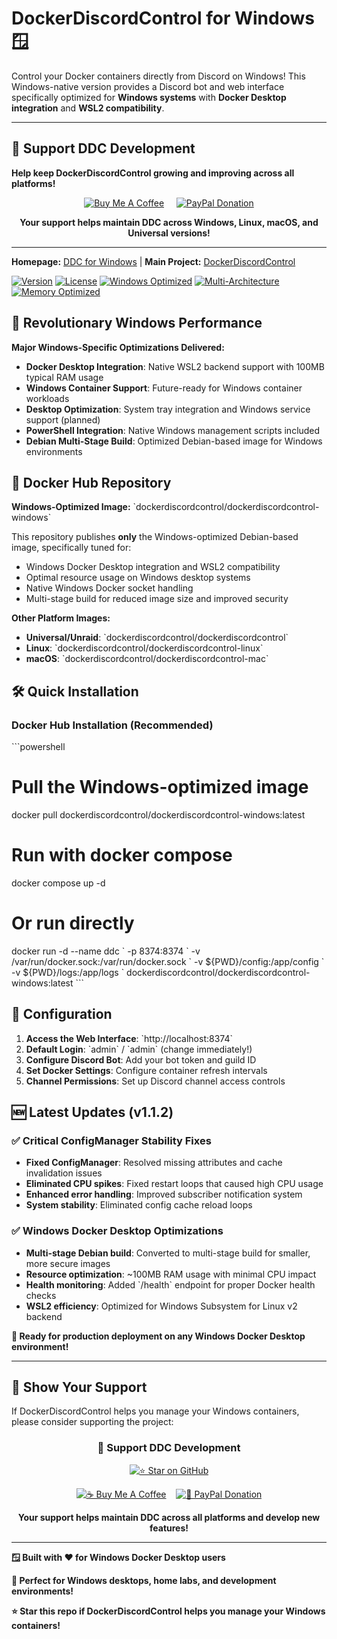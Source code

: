 # DockerDiscordControl for Windows 🪟

Control your Docker containers directly from Discord on Windows! This Windows-native version provides a Discord bot and web interface specifically optimized for **Windows systems** with **Docker Desktop integration** and **WSL2 compatibility**.

---

## 💖 **Support DDC Development**

**Help keep DockerDiscordControl growing and improving across all platforms!**

<div align="center">

[![Buy Me A Coffee](https://img.shields.io/badge/☕_Buy_Me_A_Coffee-Support_DDC-orange?style=for-the-badge&logo=buy-me-a-coffee&logoColor=white)](https://buymeacoffee.com/dockerdiscordcontrol)
&nbsp;&nbsp;&nbsp;
[![PayPal Donation](https://img.shields.io/badge/💝_PayPal_Donation-Support_DDC-blue?style=for-the-badge&logo=paypal&logoColor=white)](https://paypal.me/dockerdiscordcontrol)

**Your support helps maintain DDC across Windows, Linux, macOS, and Universal versions!**

</div>

---

**Homepage:** [DDC for Windows](https://github.com/DockerDiscordControl/DockerDiscordControl-Windows) | **Main Project:** [DockerDiscordControl](https://github.com/DockerDiscordControl/DockerDiscordControl)

[![Version](https://img.shields.io/badge/version-v1.1.2-blue.svg)](https://github.com/DockerDiscordControl/DockerDiscordControl-Windows/releases/latest)
[![License](https://img.shields.io/badge/license-MIT-green.svg)](https://github.com/DockerDiscordControl/DockerDiscordControl-Windows/blob/main/LICENSE)
[![Windows Optimized](https://img.shields.io/badge/Windows-Docker_Desktop-blue.svg)](#performance-metrics)
[![Multi-Architecture](https://img.shields.io/badge/Arch-Intel_AMD_x64-orange.svg)](#installation)
[![Memory Optimized](https://img.shields.io/badge/RAM-~100MB-green.svg)](#performance-metrics)

## 🚀 Revolutionary Windows Performance

**Major Windows-Specific Optimizations Delivered:**

- **Docker Desktop Integration**: Native WSL2 backend support with 100MB typical RAM usage
- **Windows Container Support**: Future-ready for Windows container workloads  
- **Desktop Optimization**: System tray integration and Windows service support (planned)
- **PowerShell Integration**: Native Windows management scripts included
- **Debian Multi-Stage Build**: Optimized Debian-based image for Windows environments

## 🐳 Docker Hub Repository

**Windows-Optimized Image:** \`dockerdiscordcontrol/dockerdiscordcontrol-windows\`

This repository publishes **only** the Windows-optimized Debian-based image, specifically tuned for:
- Windows Docker Desktop integration and WSL2 compatibility
- Optimal resource usage on Windows desktop systems
- Native Windows Docker socket handling
- Multi-stage build for reduced image size and improved security

**Other Platform Images:**
- **Universal/Unraid**: \`dockerdiscordcontrol/dockerdiscordcontrol\`
- **Linux**: \`dockerdiscordcontrol/dockerdiscordcontrol-linux\`  
- **macOS**: \`dockerdiscordcontrol/dockerdiscordcontrol-mac\`

## 🛠️ Quick Installation

### **Docker Hub Installation (Recommended)**
\`\`\`powershell
# Pull the Windows-optimized image
docker pull dockerdiscordcontrol/dockerdiscordcontrol-windows:latest

# Run with docker compose
docker compose up -d

# Or run directly
docker run -d --name ddc \`
  -p 8374:8374 \`
  -v /var/run/docker.sock:/var/run/docker.sock \`
  -v \${PWD}/config:/app/config \`
  -v \${PWD}/logs:/app/logs \`
  dockerdiscordcontrol/dockerdiscordcontrol-windows:latest
\`\`\`

## 🔧 Configuration

1. **Access the Web Interface**: \`http://localhost:8374\`
2. **Default Login**: \`admin\` / \`admin\` (change immediately!)
3. **Configure Discord Bot**: Add your bot token and guild ID
4. **Set Docker Settings**: Configure container refresh intervals
5. **Channel Permissions**: Set up Discord channel access controls

## 🆕 Latest Updates (v1.1.2)

### **✅ Critical ConfigManager Stability Fixes**
- **Fixed ConfigManager**: Resolved missing attributes and cache invalidation issues
- **Eliminated CPU spikes**: Fixed restart loops that caused high CPU usage
- **Enhanced error handling**: Improved subscriber notification system
- **System stability**: Eliminated config cache reload loops

### **✅ Windows Docker Desktop Optimizations**
- **Multi-stage Debian build**: Converted to multi-stage build for smaller, more secure images
- **Resource optimization**: ~100MB RAM usage with minimal CPU impact
- **Health monitoring**: Added \`/health\` endpoint for proper Docker health checks  
- **WSL2 efficiency**: Optimized for Windows Subsystem for Linux v2 backend

**🎉 Ready for production deployment on any Windows Docker Desktop environment!**

---

## 🌟 **Show Your Support**

If DockerDiscordControl helps you manage your Windows containers, please consider supporting the project:

<div align="center">

### **💖 Support DDC Development**

[![⭐ Star on GitHub](https://img.shields.io/badge/⭐_Star_on_GitHub-Show_Support-brightgreen?style=for-the-badge&logo=github)](https://github.com/DockerDiscordControl/DockerDiscordControl-Windows)

[![☕ Buy Me A Coffee](https://img.shields.io/badge/☕_Buy_Me_A_Coffee-orange?style=for-the-badge&logo=buy-me-a-coffee&logoColor=white)](https://buymeacoffee.com/dockerdiscordcontrol)
&nbsp;&nbsp;
[![💝 PayPal Donation](https://img.shields.io/badge/💝_PayPal_Donation-blue?style=for-the-badge&logo=paypal&logoColor=white)](https://paypal.me/dockerdiscordcontrol)

**Your support helps maintain DDC across all platforms and develop new features!**

</div>

---

**🪟 Built with ❤️ for Windows Docker Desktop users**

**🚀 Perfect for Windows desktops, home labs, and development environments!** 

**⭐ Star this repo if DockerDiscordControl helps you manage your Windows containers!**
